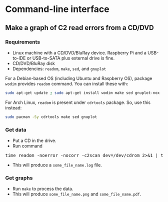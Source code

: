 # Command-line interface

## Make a graph of C2 read errors from a CD/DVD

### Requirements

* Linux machine with a CD/DVD/BluRay device. Raspberry Pi and a USB-to-IDE or USB-to-SATA plus external drive is fine.
* CD/DVD/BluRay disk
* Dependencies: `readom`, `make`, `sed`, and `gnuplot`

For a Debian-based OS (including Ubuntu and Raspberry OS), 
package `wodim` provides `readom` command. You can install 
these with:
```bash
sudo apt-get update ; sudo apt-get install wodim make sed gnuplot-nox
```

For Arch Linux, `readom` is present under `cdrtools` package. 
So, use this instead:
```bash
sudo pacman -Sy cdrtools make sed gnuplot
```

### Get data

* Put a CD in the drive.
* Run command

<pre>
time readom -noerror -nocorr -c2scan dev=/dev/cdrom 2>&1 | tee some_file_name.log
</pre>

* This will produce a `some_file_name.log` file.

### Get graphs

* Run `make` to process the data.
* This will produce `some_file_name.png` and `some_file_name.pdf`.
